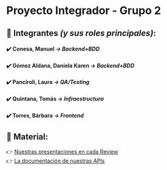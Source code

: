 # Proyecto Integrador - Grupo 2
## :busts_in_silhouette: **Integrantes _(y sus roles principales)_:**  
#### :heavy_check_mark: Conesa, Manuel _-> Backend+BDD_
#### :heavy_check_mark: Gómez Aldana, Daniela Karen _-> Backend+BDD_
#### :heavy_check_mark: Panciroli, Laura _-> QA/Testing_
#### :heavy_check_mark: Quintana, Tomás _-> Infraestructura_
#### :heavy_check_mark: Torres, Bárbara _-> Frontend_  
## :open_file_folder: **Material:**   
  :point_right: [Nuestras presentaciones en cada Review](https://drive.google.com/drive/folders/18pZ2AwqEaw8gw5aWV1rDpSSkX7ctbRBx?usp=sharing)  
  :point_right: [La documentación de nuestras APIs](http://100.24.57.21:8080/swagger-ui/index.html?configUrl=/v3/api-docs/swagger-config)
